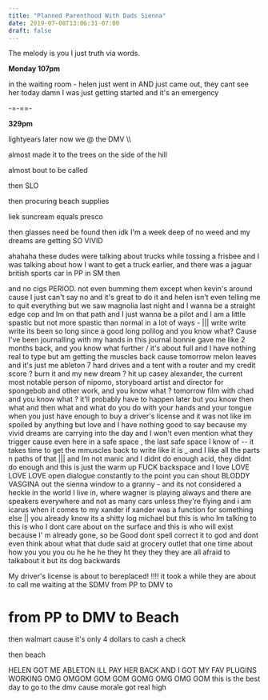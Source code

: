 ```yaml
---
title: "Planned Parenthood With Dads Sienna"
date: 2019-07-08T13:06:31-07:00
draft: false
---
```


The melody is you I just truth via words.

<!--more-->

**Monday 107pm**

in the waiting room - helen just went in AND just came out, they cant see her today damn I was just getting started and it's an emergency



-=-==-


**329pm**

lightyears later now we @ the DMV \\\

almost made it to the trees on the side of the hill

almost bout to be called

then SLO

then procuring beach supplies

liek suncream equals presco

then glasses need be found then idk I'm a week deep of no weed and my dreams are getting SO VIVID

ahahaha these dudes were talking about trucks while tossing a frisbee and I was talking about how I want to get a truck earlier, and there was a jaguar british sports car in PP in SM then


and no cigs PERIOD. not even bumming them except when kevin's around cause I just can't say no and it's great to do it and helen isn't even telling me to quit everything but we saw magnolia last night and I wanna be a straight edge cop and Im on that path and I just wanna be a pilot and I am a little spastic but not more spastic than normal in a lot of ways - ||| write write write its been so long since a good long polilog and you know what? Cause I've been journalling with my hands in this journal bonnie gave me like 2 months back, and you know what further / it's about full and I have nothing real to type but am getting the muscles back cause tomorrow melon leaves and it's just me ableton 7 hard drives and a tent with a router and my credit score ? burn it and my new dream ? hit up casey alexander, the current most notable person of nipomo, storyboard artist and director for spongebob and other work, and you know what ? tomorrow film with chad and you know what ? it'll probably have to happen later but you know then what and then what and what do you do with your hands and your tongue when you just have enough to buy a driver's license and it was not like im spoiled by anything but love and I have nothing good to say because my vivid dreams are carrying into the day and I won't even mention what they trigger cause even here in a safe space , the last safe space I know of -- it takes time to get the mmuscles  back to write like it is _ and I like all the parts n paths of that ||| and Im not manic and I didnt do enough acid, they didnt do enough and this is just the warm up FUCK backspace and I love LOVE LOVE LOVE open dialogue constantly to the point you can shout BLODDY VASGINA out the sienna window to a granny - and its not considered a heckle in the world I live in, where wagner is playing always and there are speakers everywhere and not as many cars unless they're flying and i am icarus when it comes to my xander if xander was a function for something else || you already know its a shitty log michael but this is who Im talking to this is who I dont care about on the surface and this is who will exist because I' m already gone, so be Good dont spell correct it to god and dont even think about what that dude said at grocery outlet that one time about how you you you ou he he he they ht they they they are all afraid to talkabout it but its dog backwards

 My driver's license is about to bereplaced! !!!! it took a while they are about to call me waiting at the SDMV from PP to DMV to   


# from PP to DMV to Beach

then walmart cause it's only 4 dollars to cash a check

then beach

HELEN GOT ME ABLETON ILL PAY HER BACK AND I GOT MY FAV PLUGINS WORKING OMG OMGOM GOM GOM GOMG OMG OMG GOM this is the best day to go to the dmv cause morale got real high  
